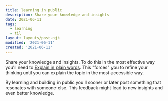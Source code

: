 ```yaml
---
title: learning in public
description: Share your knowledge and insights
date: 2021-06-11
tags: 
  - learning
  - til
layout: layouts/post.njk
modified: '2021-06-11'
created: '2021-06-11'
---
```


Share your knowledge and insights. To do this in the most effective way you'll need to [Explain in plain words](/posts/explain-in-plain-words). This "forces" you to refine your thinking until you can explain the topic in the most accessible way.

By learning and building in public you'll sooner or later post something that resonates with someone else. This feedback might lead to new insights and even better knowledge.
